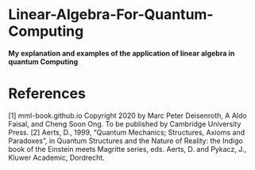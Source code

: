 # Linear-Algebra-For-Quantum-Computing
**My explanation and examples of the application of linear algebra in quantum Computing**

# References
[1] mml-book.github.io Copyright 2020 by Marc Peter Deisenroth, A Aldo Faisal, and Cheng Soon Ong. To be published by Cambridge University Press.
[2] Aerts, D., 1999, “Quantum Mechanics; Structures, Axioms and Paradoxes”, in Quantum Structures and the Nature of Reality: the Indigo book of the Einstein meets Magritte series, eds. Aerts, D. and Pykacz, J., Kluwer Academic, Dordrecht.
